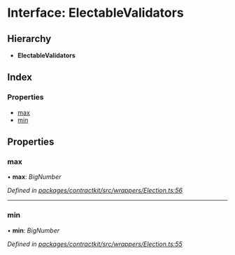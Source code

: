 # Interface: ElectableValidators

## Hierarchy

* **ElectableValidators**

## Index

### Properties

* [max](_wrappers_election_.electablevalidators.md#max)
* [min](_wrappers_election_.electablevalidators.md#min)

## Properties

###  max

• **max**: *BigNumber*

*Defined in [packages/contractkit/src/wrappers/Election.ts:56](https://github.com/celo-org/celo-monorepo/blob/06adf8b7a/packages/contractkit/src/wrappers/Election.ts#L56)*

___

###  min

• **min**: *BigNumber*

*Defined in [packages/contractkit/src/wrappers/Election.ts:55](https://github.com/celo-org/celo-monorepo/blob/06adf8b7a/packages/contractkit/src/wrappers/Election.ts#L55)*
